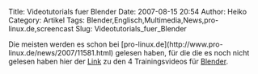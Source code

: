 Title: Videotutorials fuer Blender
Date: 2007-08-15 20:54
Author: Heiko
Category: Artikel
Tags: Blender,Englisch,Multimedia,News,pro-linux.de,screencast
Slug: Videotutorials_fuer_Blender

Die meisten werden es schon bei [pro-linux.de](http://www.pro-
linux.de/news/2007/11581.html) gelesen haben, für die die es noch nicht
gelesen haben hier der
[Link](http://www.montagestudio.org/Site/Tutorials.html) zu den 4
Trainingsvideos für
[Blender](http://de.wikipedia.org/wiki/Blender_%28Software%29).


